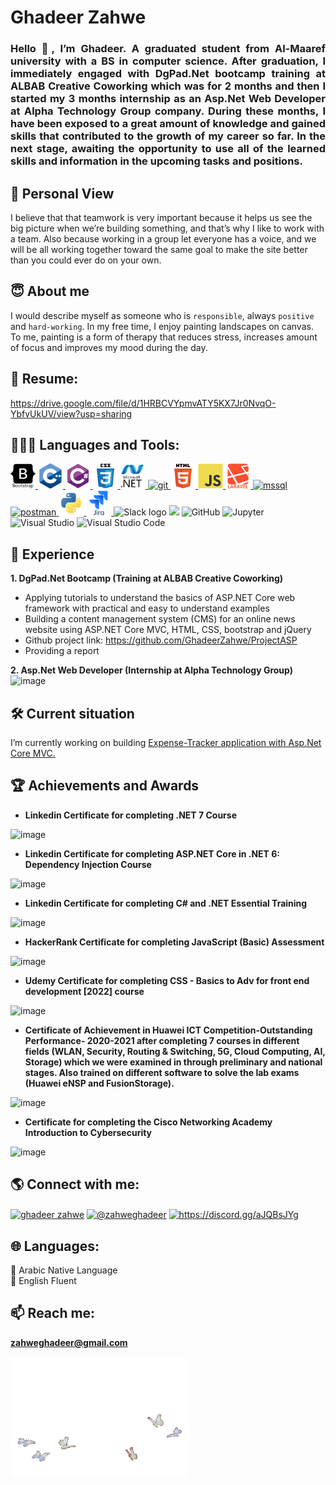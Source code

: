 # Ghadeer Zahwe

<h3 align="justify"> Hello 👋, I’m Ghadeer. A graduated student from Al-Maaref university with a BS in computer science. After graduation, I immediately engaged with DgPad.Net bootcamp training at ALBAB Creative Coworking which was for 2 months and then I started my 3 months internship as an Asp.Net Web Developer at Alpha Technology Group company. During these months, I have been exposed to a great amount of knowledge and gained skills that contributed to the growth of my career so far. In the next stage, awaiting the opportunity to use all of the learned skills and information in the upcoming tasks and positions.</h3>

## 🧐 Personal View

<p> I believe that that teamwork is very important because it helps us see the big picture when we’re building something, and that’s why I like to work with a team. Also because working in a group let everyone has a voice, and we will be all working together toward the same goal to make the site better than you could ever do on your own. </p>

## 😇 About me

I would describe myself as someone who is `responsible`, always `positive` and `hard-working`. In my free time, I enjoy painting landscapes on canvas. To me, painting is a form of therapy that reduces stress, increases amount of focus and improves my mood during the day.


## 📃 Resume:
https://drive.google.com/file/d/1HRBCVYpmvATY5KX7Jr0NvqO-YbfvUkUV/view?usp=sharing

## 👨🏻‍💻 Languages and Tools:
<p align="left"> <a href="https://getbootstrap.com" target="_blank" rel="noreferrer"> <img src="https://raw.githubusercontent.com/devicons/devicon/master/icons/bootstrap/bootstrap-plain-wordmark.svg" alt="bootstrap" width="40" height="40"/> </a> <a href="https://www.w3schools.com/cpp/" target="_blank" rel="noreferrer"> <img src="https://raw.githubusercontent.com/devicons/devicon/master/icons/cplusplus/cplusplus-original.svg" alt="cplusplus" width="40" height="40"/> </a> <a href="https://www.w3schools.com/cs/" target="_blank" rel="noreferrer"> <img src="https://raw.githubusercontent.com/devicons/devicon/master/icons/csharp/csharp-original.svg" alt="csharp" width="40" height="40"/> </a> <a href="https://www.w3schools.com/css/" target="_blank" rel="noreferrer"> <img src="https://raw.githubusercontent.com/devicons/devicon/master/icons/css3/css3-original-wordmark.svg" alt="css3" width="40" height="40"/> </a> <a href="https://dotnet.microsoft.com/" target="_blank" rel="noreferrer"> <img src="https://raw.githubusercontent.com/devicons/devicon/master/icons/dot-net/dot-net-original-wordmark.svg" alt="dotnet" width="40" height="40"/> </a> <a href="https://git-scm.com/" target="_blank" rel="noreferrer"> <img src="https://www.vectorlogo.zone/logos/git-scm/git-scm-icon.svg" alt="git" width="40" height="40"/> </a> <a href="https://www.w3.org/html/" target="_blank" rel="noreferrer"> <img src="https://raw.githubusercontent.com/devicons/devicon/master/icons/html5/html5-original-wordmark.svg" alt="html5" width="40" height="40"/> </a> <a href="https://developer.mozilla.org/en-US/docs/Web/JavaScript" target="_blank" rel="noreferrer"> <img src="https://raw.githubusercontent.com/devicons/devicon/master/icons/javascript/javascript-original.svg" alt="javascript" width="40" height="40"/> </a> <a href="https://laravel.com/" target="_blank" rel="noreferrer"> <img src="https://raw.githubusercontent.com/devicons/devicon/master/icons/laravel/laravel-plain-wordmark.svg" alt="laravel" width="40" height="40"/> </a> <a href="https://www.microsoft.com/en-us/sql-server" target="_blank" rel="noreferrer"> <img src="https://www.svgrepo.com/show/303229/microsoft-sql-server-logo.svg" alt="mssql" width="40" height="40"/> </a> <a href="https://postman.com" target="_blank" rel="noreferrer"> <img src="https://www.vectorlogo.zone/logos/getpostman/getpostman-icon.svg" alt="postman" width="40" height="40"/> </a> <a href="https://www.python.org" target="_blank" rel="noreferrer"> <img src="https://raw.githubusercontent.com/devicons/devicon/master/icons/python/python-original.svg" alt="python" width="40" height="40"/>
<!-- Jira -->
<a href="https://www.atlassian.com/software/jira" target="_blank" rel="noreferrer"> <img src="https://raw.githubusercontent.com/devicons/devicon/1119b9f84c0290e0f0b38982099a2bd027a48bf1/icons/jira/jira-original-wordmark.svg" alt="jira" width="40" height="40"/> </a>
<img src="https://d33wubrfki0l68.cloudfront.net/440eab0e0067a780b31c30b775d4a6aeb45bb684/addc7/assets/images/tool-icons/slack.png" alt="Slack logo" style="width:40px">
<img src="https://cdn.icon-icons.com/icons2/2699/PNG/64/asana_logo_icon_167830.png">
<img alt="GitHub" src="https://img.shields.io/badge/GitHub-181717?logo=github&logoColor=white&style=flat" />
<img alt="Jupyter" src="https://img.shields.io/badge/Jupyter-F37626?style=for-the-badge&logo=jupyter&logoColor=white&style=flat" />
<img alt="Visual Studio" src="https://img.shields.io/badge/Visual Studio-5C2D91?logo=visual+studio&logoColor=white&style=flat" />
<img alt="Visual Studio Code" src="https://img.shields.io/badge/Visual Studio Code-007ACC?logo=visual+studio+code&logoColor=white&style=flat" />  
</p>

## 🦾 Experience 
**1. DgPad.Net Bootcamp (Training at ALBAB Creative Coworking)** 
- Applying tutorials to understand the basics of ASP.NET Core web framework with practical and easy to understand examples
- Building a content management system (CMS) for an online news website using  ASP.NET Core MVC, HTML, CSS, bootstrap and jQuery 
- Github project link: https://github.com/GhadeerZahwe/ProjectASP 
- Providing a report

**2. Asp.Net Web Developer (Internship at Alpha Technology Group)** 
![image](https://user-images.githubusercontent.com/88279980/213896742-6fac7ee4-234c-4901-b8c0-1a2fc4ca5397.png)

## 🛠️ Current situation

 I’m currently working on building [Expense-Tracker application with Asp.Net Core MVC.](https://github.com/GhadeerZahwe/Expense-Tracker)
 
## 🏆 Achievements and Awards  
- **Linkedin Certificate for completing .NET 7 Course**

![image](https://user-images.githubusercontent.com/88279980/213896769-f932345c-2eed-42a7-a8e9-32d019c4ba6f.png)

- **Linkedin Certificate for completing ASP.NET Core in .NET 6: Dependency Injection Course**

![image](https://user-images.githubusercontent.com/88279980/213896205-8c563cf3-a3d9-4d9c-91f6-7046505a0b20.png)
- **Linkedin Certificate for completing C# and .NET Essential Training**

![image](https://user-images.githubusercontent.com/88279980/213896233-4fc73e35-8c57-43f4-9ed2-d7d2beac27d1.png)
- **HackerRank Certificate for completing JavaScript (Basic) Assessment**

![image](https://user-images.githubusercontent.com/88279980/213896307-1f9b977d-7559-4799-809a-165be9a606e4.png)

- **Udemy Certificate for completing CSS - Basics to Adv for front end development [2022] course**

![image](https://user-images.githubusercontent.com/88279980/213896336-0976924b-326e-48cf-a90d-922b7affe8ab.png)

- **Certificate of Achievement in Huawei ICT Competition-Outstanding Performance- 2020-2021 after completing 7 courses in different fields (WLAN, Security, Routing & Switching, 5G, Cloud Computing, AI, Storage) which we were examined in through preliminary and national stages. Also trained on different software to solve the lab exams (Huawei eNSP and FusionStorage).**

![image](https://user-images.githubusercontent.com/88279980/213896364-5105171c-29ea-48a7-94de-51e81b8f03aa.png)

- **Certificate for completing the Cisco Networking Academy Introduction to Cybersecurity**

![image](https://user-images.githubusercontent.com/88279980/213896976-b73ea5a4-59d3-4d7e-b0b1-921d5a5701aa.png)

## 🌎 Connect with me:
<p align="left">
<a href="https://linkedin.com/in/ghadeer zahwe" target="blank"><img align="center" src="https://raw.githubusercontent.com/rahuldkjain/github-profile-readme-generator/master/src/images/icons/Social/linked-in-alt.svg" alt="ghadeer zahwe" height="30" width="40" /></a>
<a href="https://www.hackerrank.com/@zahweghadeer" target="blank"><img align="center" src="https://raw.githubusercontent.com/rahuldkjain/github-profile-readme-generator/master/src/images/icons/Social/hackerrank.svg" alt="@zahweghadeer" height="30" width="40" /></a>
<a href="https://discord.gg/https://discord.gg/aJQBsJYg" target="blank"><img align="center" src="https://raw.githubusercontent.com/rahuldkjain/github-profile-readme-generator/master/src/images/icons/Social/discord.svg" alt="https://discord.gg/aJQBsJYg" height="30" width="40" /></a>
</p>

## 🌐 Languages:
<p>
  🚩 Arabic Native Language
  <br/>
  🚩 English Fluent
</p>

## 📫 Reach me:
**zahweghadeer@gmail.com**

 <img align=in the middle width=285 src="https://github.com/NidaYucedal/NidaYucedal/blob/main/3ee1d196a1548df00e138154961a4be5.gif" />
